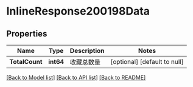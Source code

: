 # InlineResponse200198Data

## Properties
Name | Type | Description | Notes
------------ | ------------- | ------------- | -------------
**TotalCount** | **int64** | 收藏总数量 | [optional] [default to null]

[[Back to Model list]](../README.md#documentation-for-models) [[Back to API list]](../README.md#documentation-for-api-endpoints) [[Back to README]](../README.md)

